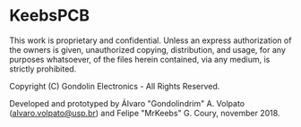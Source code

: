 # KeebsPCB

This work is proprietary and confidential. Unless an express authorization of the owners is given, unauthorized copying, distribution, and usage, for any purposes whatsoever, of the files herein contained, via any medium, is strictly prohibited.

Copyright (C) Gondolin Electronics - All Rights Reserved.

Developed and prototyped by Álvaro "Gondolindrim" A. Volpato (<alvaro.volpato@usp.br>) and Felipe "MrKeebs" G. Coury, november 2018.
